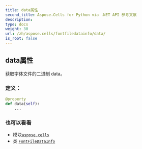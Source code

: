 ```yaml
---
title: data属性
second_title: Aspose.Cells for Python via .NET API 参考文献
description:
type: docs
weight: 30
url: /zh/aspose.cells/fontfiledatainfo/data/
is_root: false
---
```

## data属性

获取字体文件的二进制 data。
### 定义：
```python
@property
def data(self):
    ...
```

### 也可以看看
* 模块[`aspose.cells`](../../)
* 类 [`FontFileDataInfo`](/cells/python-net/zh/aspose.cells/fontfiledatainfo)
